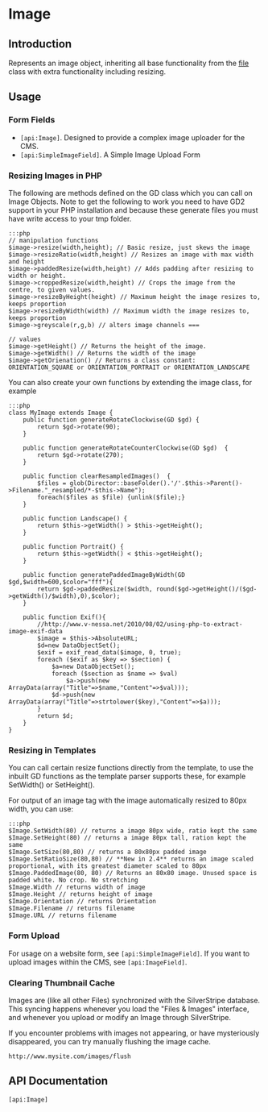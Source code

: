 # Image

## Introduction

Represents an image object, inheriting all base functionality from the [file](api:file) class with extra functionality
including resizing.

## Usage

### Form Fields

*  `[api:Image]`. Designed to provide a complex image uploader for the CMS.
*  `[api:SimpleImageField]`. A Simple Image Upload Form

### Resizing Images in PHP

The following are methods defined on the GD class which you can call on Image Objects. Note to get the following to work
you need to have GD2 support in your PHP installation and because these generate files you must have write access to
your tmp folder. 

	:::php
	// manipulation functions
	$image->resize(width,height); // Basic resize, just skews the image
	$image->resizeRatio(width,height) // Resizes an image with max width and height
	$image->paddedResize(width,height) // Adds padding after resizing to width or height.
	$image->croppedResize(width,height) // Crops the image from the centre, to given values.
	$image->resizeByHeight(height) // Maximum height the image resizes to, keeps proportion
	$image->resizeByWidth(width) // Maximum width the image resizes to, keeps proportion 
	$image->greyscale(r,g,b) // alters image channels ===
	
	// values
	$image->getHeight() // Returns the height of the image.
	$image->getWidth() // Returns the width of the image
	$image->getOrienation() // Returns a class constant: ORIENTATION_SQUARE or ORIENTATION_PORTRAIT or ORIENTATION_LANDSCAPE


You can also create your own functions by extending the image class, for example

	:::php
	class MyImage extends Image {
		public function generateRotateClockwise(GD $gd)	{
			return $gd->rotate(90);
		}
		
		public function generateRotateCounterClockwise(GD $gd)	{
			return $gd->rotate(270);
		}
		
		public function clearResampledImages()	{
			$files = glob(Director::baseFolder().'/'.$this->Parent()->Filename."_resampled/*-$this->Name");
		 	foreach($files as $file) {unlink($file);}
		}
		
		public function Landscape()	{
			return $this->getWidth() > $this->getHeight();
		}
		
		public function Portrait() {
			return $this->getWidth() < $this->getHeight();
		}
		
		public function generatePaddedImageByWidth(GD $gd,$width=600,$color="fff"){
			return $gd->paddedResize($width, round($gd->getHeight()/($gd->getWidth()/$width),0),$color);
		}
		
		public function Exif(){
			//http://www.v-nessa.net/2010/08/02/using-php-to-extract-image-exif-data
			$image = $this->AbsoluteURL;
			$d=new DataObjectSet();	
			$exif = exif_read_data($image, 0, true);
			foreach ($exif as $key => $section) {
				$a=new DataObjectSet();	
				foreach ($section as $name => $val)
					$a->push(new ArrayData(array("Title"=>$name,"Content"=>$val)));
				$d->push(new ArrayData(array("Title"=>strtolower($key),"Content"=>$a)));
			}
			return $d;
		}
	}

### Resizing in Templates

You can call certain resize functions directly from the template, to use the inbuilt GD functions as the template parser
supports these, for example SetWidth() or SetHeight().  

For output of an image tag with the image automatically resized to 80px width, you can use:

	:::php
	$Image.SetWidth(80) // returns a image 80px wide, ratio kept the same
	$Image.SetHeight(80) // returns a image 80px tall, ration kept the same
	$Image.SetSize(80,80) // returns a 80x80px padded image
	$Image.SetRatioSize(80,80) // **New in 2.4** returns an image scaled proportional, with its greatest diameter scaled to 80px
	$Image.PaddedImage(80, 80) // Returns an 80x80 image. Unused space is padded white. No crop. No stretching
	$Image.Width // returns width of image
	$Image.Height // returns height of image
	$Image.Orientation // returns Orientation
	$Image.Filename // returns filename
	$Image.URL // returns filename


### Form Upload

For usage on a website form, see `[api:SimpleImageField]`.
If you want to upload images within the CMS, see `[api:ImageField]`.

### Clearing Thumbnail Cache

Images are (like all other Files) synchronized with the SilverStripe database.
This syncing happens whenever you load the "Files & Images" interface,
and whenever you upload or modify an Image through SilverStripe.

If you encounter problems with images not appearing, or have mysteriously disappeared, you can try manually flushing the
image cache.

	http://www.mysite.com/images/flush

## API Documentation
`[api:Image]`

